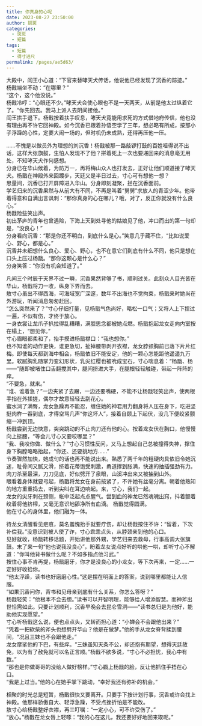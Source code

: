```yaml
---
title: 你真身的心呢
date: 2023-08-27 23:50:00
author: 斑斑
categories: 
  - 斑斑
  - 短篇
tags: 
  - 短篇
  - 得寸进尺
permalink: /pages/ae5d63/
---
```


大殿中，阎王小心道：“下官来替哮天犬传话，他说他已经发现了沉香的踪迹。”<!-- more -->  
杨戬端坐不动：“在哪里？”  
“这个，这个他没说。”  
杨戬冷哼：“心眼还不少。”哮天犬会使心眼也不是一天两天，从前是他太过纵着它了。“你先回去。我马上派人去阴间接他。”  
阎王拱手退下。杨戬按着扶手叹息，哮天犬竟能用求死的方式借地府传信，他也没有理由再不许它回神殿。如今沉香已跟着孙悟空学了三年，想必略有所成，按那小子浮躁的心性，定要大闹一场的，但时机仍未成熟，还得再压他一压。

……不愧是以做员外为理想的刘沉香！杨戬被那一路敲锣打鼓的百姓噎得说不出话，这样大张旗鼓，生怕人发现不了他？拼着死上一次也要递回来的消息毫无用处，不知哮天犬作何感想。  
分身已在华山候着，为防万一，再将梅山众人也打发去，正好让他们顺道接了哮天犬。杨戬在神殿外来回踱步，天廷又是半日过去，寸心可有想他一想？  
思量间，沉香已打开屏障进入华山。分身即刻凝聚，拦在沉香面前。  
学艺归来的沉香果然与从前大有不同，不再是叫着“舅舅”求放人的青涩少年。他带着得意和自满出言讽刺：“那你真身的心在哪儿？哦，对了，反正你就没有什么良心。”  
杨戬险些笑出声。  
初出茅庐的青年也曾遇险，下海上天到处寻他的姑娘见了他，冲口而出的第一句却是，“没良心！”  
分身看向沉香：“那是你还不明白，到底什么是心。”笑意几乎藏不住，“比如说爱心、野心，都是心。”  
沉香并未细想什么良心、爱心、野心，也不在意它们到底有什么不同，他只是想在口头上压过杨戬。“那你这颗心是什么心？”  
分身笑答：“你没有机会知道了。”

凡间三个时辰于天界不过一瞬，沉香果然背够了书，顺利过关。此刻众人目光皆在华山，杨戬将刀一收，纵身下界而去。  
敖寸心虽出不得西海，可海域宽广深邃，数年不出海也不觉拘束，杨戬来时她尚在外游玩，听闻消息匆匆赶回。  
“怎么突然来了？”寸心仔细打量，见杨戬气色尚好，略松一口气；又将人上下捏过一遍，不似有伤，才终于放心。  
一身衣裳让龙爪子扒拉得乱糟糟，满腔思念都被她点燃。杨戬抱起龙女走向内室按在榻上，“想见你。”  
寸心眉眼都柔和了，抬手摸进杨戬襟口：“我也想你。”  
也不知谁的动作更快，谁更急切，扯掉腰带剥开衣襟，龙女脖颈胸前已落下片片红梅。即使每天都到海中相会，杨戬依旧不能安定，他的一颗心怎能距他遥遥九万里。软腻胸乳随掌力变幻形状，乳尖红樱也被吮成宝石，寸心喘息着：“杨戬、杨——”随即被堵住口舌翻搅其中，腿间挤进大手，在腿根轻轻触碰，带起一阵阵的痒。  
“不要急，就来。”  
“谁、谁着急？”一边夹紧了去蹭，一边还要嘴硬，不能不让杨戬轻笑出声，使两根手指在外揉搓，偶尔才故意轻轻去刮花心。  
蜜水淌了满臀，龙女急躁再不能忍，缠住她的神君用力翻身将人压在身下，吃进坚挺肉杵一吞到底，才得空骂几声“你这坏人”，接着自顾上下起伏，没几下便绞紧颤缩一冲到顶。  
杨戬尝到无边快意，突突跳动的不止肉刀还有他的心。按着龙女伏在胸口，他慢慢向上挺腰，“等会儿寸心又要咬哪里？”  
“我、我咬你做、做什么？”寸心习惯性反问，又马上想起自己总被撞得失神，撑住身下胸膛略略抬起，“你还、还要挑地方……”  
节奏骤然加快，她成句的话也再不能说出来。熟悉了两千年的粗硬肉具依旧令她沉迷，耻骨间又腻又滑，挤着花蒂饱受刺激，甬道撑到胀满，快速的抽插强劲有力。肉刀杀至最深，刀刀见底，好似劈开了泉眼，山溪冲出来又被抽到山外。  
眼看着身体就要弓起，杨戬将龙女在身前按紧了，不许她有丝毫分离。朝着他熟知的地方重重捣去，听到尖叫在耳边响起。来，寸心，我们一起。  
龙女的尖牙刺在颈侧，帐中泛起点点腥气。尝到血的神龙已然魂魄出窍，抖着颤着绞着将他挤榨，又毫无意识地舔净所有血滴。
杨戬觉得圆满。  
他在寸心的身体里，他们融为一体。

待龙女清醒看见疤痕，莫名羞愧抬手就要疗伤，却让杨戬按住不许：“留着，下次补偿我。”没意识到被人使了诈，寸心乖乖点头，从脖颈亲到他的心口。  
见好就收，杨戬转移话题，开始讲他那外甥，学艺归来去救母，行事高调大张旗鼓。末了来一句“他也说我没良心”，盼着龙女说点好听的哄他一哄，却听寸心不解道：“你叫他背书做什么呢？不如多指点他习武。”  
按住心事不肯再提，杨戬磨牙，你才是没良心的小龙女，等下次再来，一定……一定好好收拾你。  
“他太浮躁，读书也好磨磨心性。”这是摆在明面上的答案，说到哪里都能让人信服。  
“如果沉香问你，背书和见母亲到底有什么关系，你怎么答呀？”  
杨戬轻笑：“他根本不会去想。”读书可以开智明理，能够给人增添智慧。而神斧出世恰需如此。只要计划顺利，沉香早晚会去昆仑雪洞——“读书总归是为他好，能助他实现愿望。”  
寸心听杨戬这么说，便也点点头，又转而担心道：“小婵会不会跟他出来？”  
“凭着一把砍柴的斧头也想劈开华山？他是在做梦。”他的手从龙女脊背揉到腰间，“况且三妹也不会跟他走。”  
龙女摩挲他的下巴，有些痒。“三妹虽知天条不公，却还抱有期望，想得天廷赦免，以为有了赦免就可以名正言顺。”杨戬不欲多说，“寸心不必担忧，我心中有数。”  
“那也是你做哥哥的没给人做好榜样。”寸心戳上杨戬的脸，反让他抓住手捂在心口。  
“我是上过当。”他的心在她手掌下跳动，“幸好我还有弥补的机会。”

相聚的时光总是短暂，杨戬很快又要离开。只要手下按计划行事，沉香或许会找上神殿。他那样骄傲自大、轻浮急躁，不受点挫折怕是不能改。  
敖寸心给杨戬整好衣襟，再三叮嘱：“一定小心，可不许受伤了。”  
“放心。”杨戬在龙女唇上轻啄：“我的心在这儿，我还要好好地回来取呢。”
